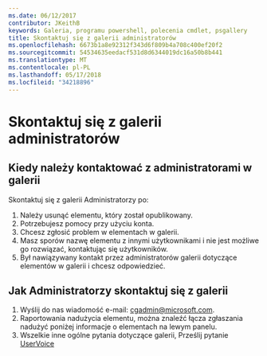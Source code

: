 ```yaml
---
ms.date: 06/12/2017
contributor: JKeithB
keywords: Galeria, programu powershell, polecenia cmdlet, psgallery
title: Skontaktuj się z galerii administratorów
ms.openlocfilehash: 6673b1a8e92312f343d6f809b4a708c400ef20f2
ms.sourcegitcommit: 54534635eedacf531d8d6344019dc16a50b8b441
ms.translationtype: MT
ms.contentlocale: pl-PL
ms.lasthandoff: 05/17/2018
ms.locfileid: "34218896"
---
```

# <a name="contact-gallery-administrators"></a>Skontaktuj się z galerii administratorów

## <a name="when-to-contact-gallery-administrators"></a>Kiedy należy kontaktować z administratorami w galerii

Skontaktuj się z galerii Administratorzy po:

1. Należy usunąć elementu, który został opublikowany.
2. Potrzebujesz pomocy przy użyciu konta.
3. Chcesz zgłosić problem w elementach w galerii.
4. Masz sporów nazwę elementu z innymi użytkownikami i nie jest możliwe go rozwiązać, kontaktując się użytkowników.
5. Był nawiązywany kontakt przez administratorów galerii dotyczące elementów w galerii i chcesz odpowiedzieć.

## <a name="how-to-contact-gallery-administrators"></a>Jak Administratorzy skontaktuj się z galerii

1. Wyślij do nas wiadomość e-mail: cgadmin@microsoft.com.
2. Raportowania nadużycia elementu, można znaleźć łącza zgłaszania nadużyć poniżej informacje o elementach na lewym panelu.
3. Wszelkie inne ogólne pytania dotyczące galerii, Prześlij pytanie [UserVoice](http://windowsserver.uservoice.com/forums/301869-powershell)